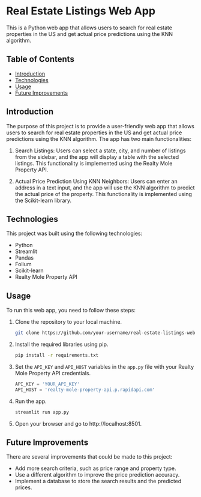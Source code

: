 # Real Estate Listings Web App

This is a Python web app that allows users to search for real estate properties in the US and get actual price predictions using the KNN algorithm.

## Table of Contents

- [Introduction](#introduction)
- [Technologies](#technologies)
- [Usage](#usage)
- [Future Improvements](#future-improvements)

## Introduction

The purpose of this project is to provide a user-friendly web app that allows users to search for real estate properties in the US and get actual price predictions using the KNN algorithm. The app has two main functionalities:

1. Search Listings: Users can select a state, city, and number of listings from the sidebar, and the app will display a table with the selected listings. This functionality is implemented using the Realty Mole Property API.

2. Actual Price Prediction Using KNN Neighbors: Users can enter an address in a text input, and the app will use the KNN algorithm to predict the actual price of the property. This functionality is implemented using the Scikit-learn library.

## Technologies

This project was built using the following technologies:

- Python
- Streamlit
- Pandas
- Folium
- Scikit-learn
- Realty Mole Property API

## Usage

To run this web app, you need to follow these steps:

1. Clone the repository to your local machine.

    ```bash
    git clone https://github.com/your-username/real-estate-listings-web-app.git
    ```

2. Install the required libraries using pip.

    ```bash
    pip install -r requirements.txt
    ```

3. Set the `API_KEY` and `API_HOST` variables in the `app.py` file with your Realty Mole Property API credentials.

    ```python
    API_KEY = 'YOUR_API_KEY'
    API_HOST = 'realty-mole-property-api.p.rapidapi.com'
    ```

4. Run the app.

    ```bash
    streamlit run app.py
    ```

5. Open your browser and go to http://localhost:8501.

## Future Improvements

There are several improvements that could be made to this project:

- Add more search criteria, such as price range and property type.
- Use a different algorithm to improve the price prediction accuracy.
- Implement a database to store the search results and the predicted prices.